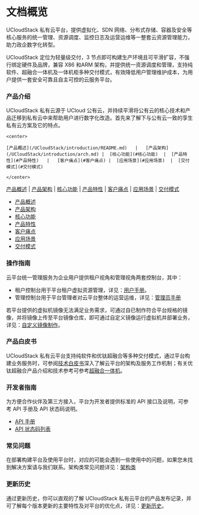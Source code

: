 # 文档概览

UCloudStack 私有云平台，提供虚拟化、SDN 网络、分布式存储、容器及安全等核心服务的统一管理、资源调度、监控日志及运营运维等一整套云资源管理能力，助力政企数字化转型。

UCloudStack 定位为轻量级交付，3 节点即可构建生产环境且可平滑扩容，不强行绑定硬件及品牌，兼容 X86 和ARM 架构，并提供统一资源调度和管理，支持纯软件、超融合一体机及一体机柜多种交付模式，有效降低用户管理维护成本，为用户提供一套安全可靠且自主可控的云服务平台。

### 产品介绍

UCloudStack 私有云源于 UCloud 公有云，并持续平滑将公有云的核心技术和产品迁移到私有云中来帮助用户进行数字化改造。首先来了解下与公有云一致的孪生私有云方案及它的特点。

```
<center>

[产品概述](/UCloudStack/introduction/README.md)   |   [产品架构](/UCloudStack/introduction/arch.md) |  [核心功能](#核心功能)  |  [产品特性](#产品特性)   |   [客户痛点](#客户痛点) |  [应用场景](#应用场景)  |  [交付模式](#交付模式)

</center> 
```



[产品概述](/UCloudStack/introduction/README.md)   |   [产品架构](/UCloudStack/introduction/arch.md) |  [核心功能](/UCloudStack/introduction/features.md)  |  [产品特性](/UCloudStack/introduction/advantages.md)   |   [客户痛点](/UCloudStack/introduction/painpoint.md) |  [应用场景](/UCloudStack/introduction/scenario.md)  |  [交付模式](/UCloudStack/introduction/deliver.md)



* [产品概述](/UCloudStack/introduction/README.md)
* [产品架构](/UCloudStack/introduction/arch.md)
* [核心功能](/UCloudStack/introduction/features.md)
* [产品特性](/UCloudStack/introduction/advantages.md)
* [客户痛点](/UCloudStack/introduction/painpoint.md)
* [应用场景](/UCloudStack/introduction/scenario.md)
* [交付模式](/UCloudStack/introduction/deliver.md)

### 操作指南

云平台统一管理服务为企业用户提供租户视角和管理视角两套控制台，其中：

* 租户控制台用于平台租户虚拟资源管理，详见：[用户手册](/UCloudStack/userguide/README.md)。
* 管理控制台用于平台管理者对云平台整体的运营运维，详见：[管理员手册](/UCloudStack/adminguide/README.md)

若平台提供的虚拟机镜像无法满足业务需求，可通过自已制作符合平台规格的镜像，并将镜像上传至平台镜像仓库，即可通过自定义镜像运行虚拟机并部署业务，详见：[自定义镜像制作](/UCloudStack/customimage/customimage.md)。

### 产品白皮书

UCloudStack 私有云平台支持纯软件和优钛超融合等多种交付模式，通过平台构建业务服务时，可参阅[技术白皮书](/UCloudStack/techwhitepaper/README.md)深入了解云平台的架构及服务工作机制；有关优钛超融合产品介绍和技术参考可参考[超融合一体机](/UCloudStack/utrion/utrion.md)。

### 开发者指南

为方便合作伙伴及第三方接入，平台为开发者提供标准的 API 接口及说明，可参考 API 手册及 API 状态码说明。

* [API 手册](/UCloudStack/apiguide/README.md)
* [API 状态码列表](/UCloudStack/apiretcode/apiretcode.md)

### 常见问题

在部署构建平台及使用平台时，对应的可能会遇到一些使用中的问题，如果您未找到解决方案请与我们联系。架构类常见问题详见：[架构类](/UCloudStack/faq.md)

### 更新历史

通过更新历史，你可以直观的了解 UCloudStack 私有云平台的产品发布记录，并可了解每个版本更新的主要特性及对平台的优化点，详见：[更新历史](/UCloudStack/changelog/README.md)。

